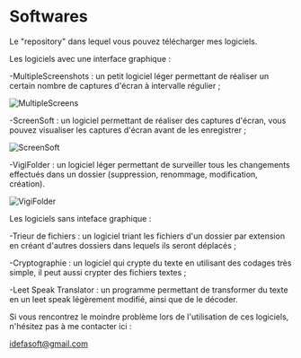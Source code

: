 # Softwares
Le "repository" dans lequel vous pouvez télécharger mes logiciels.

Les logiciels avec une interface graphique :

-MultipleScreenshots : un petit logiciel léger permettant de réaliser un certain nombre de captures d'écran à intervalle régulier ;

![MultipleScreens](https://user-images.githubusercontent.com/107947881/179360710-f6efe9fe-85b9-4025-bd7f-110f2f7faff2.png)

-ScreenSoft : un logiciel permettant de réaliser des captures d'écran, vous pouvez visualiser les captures d'écran avant de les enregistrer ;

![ScreenSoft](https://user-images.githubusercontent.com/107947881/179360756-06e64cba-6f18-47d7-9bb9-3de220ba86a8.png)

-VigiFolder : un logiciel léger permettant de surveiller tous les changements effectués dans un dossier (suppression, renommage, modification, création).

![VigiFolder](https://user-images.githubusercontent.com/107947881/179360787-bc7f6d23-ec42-47ea-b6fe-1471ba61d694.png)

Les logiciels sans inteface graphique :

-Trieur de fichiers : un logiciel triant les fichiers d'un dossier par extension en créant d'autres dossiers dans lequels ils seront déplacés ;

-Cryptographie : un logiciel qui crypte du texte en utilisant des codages très simple, il peut aussi crypter des fichiers textes ;

-Leet Speak Translator : un programme permettant de transformer du texte en un leet speak légèrement modifié, ainsi que de le décoder.

Si vous rencontrez le moindre problème lors de l'utilisation de ces logiciels, n'hésitez pas à me contacter ici :

idefasoft@gmail.com
